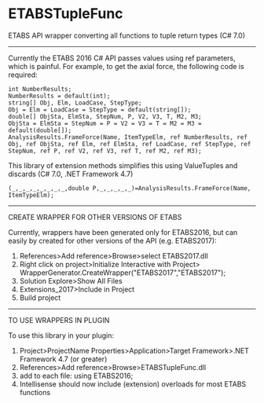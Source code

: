 # ETABSTupleFunc
ETABS API wrapper converting all functions to tuple return types (C# 7.0)

------------------------------------------
Currently the ETABS 2016 C# API passes values using ref parameters, which is painful.
For example, to get the axial force, the following code is required:

    int NumberResults;
    NumberResults = default(int);
    string[] Obj, Elm, LoadCase, StepType;
    Obj = Elm = LoadCase = StepType = default(string[]);
    double[] ObjSta, ElmSta, StepNum, P, V2, V3, T, M2, M3;
    ObjSta = ElmSta = StepNum = P = V2 = V3 = T = M2 = M3 = default(double[]);
    AnalysisResults.FrameForce(Name, ItemTypeElm, ref NumberResults, ref Obj, ref ObjSta, ref Elm, ref ElmSta, ref LoadCase, ref StepType, ref StepNum, ref P, ref V2, ref V3, ref T, ref M2, ref M3);

This library of extension methods simplifies this using ValueTuples and discards (C# 7.0, .NET Framework 4.7)

    (_,_,_,_,_,_,_,_,double P,_,_,_,_,_)=AnalysisResults.FrameForce(Name, ItemTypeElm);

------------------------------------------
CREATE WRAPPER FOR OTHER VERSIONS OF ETABS

Currently, wrappers have been generated only for ETABS2016, 
but can easily by created for other versions of the API (e.g. ETABS2017):
1) References>Add reference>Browse>select ETABS2017.dll
2) Right click on project>Initialize Interactive with Project>
    WrapperGenerator.CreateWrapper("ETABS2017","ETABS2017");
3) Solution Explore>Show All Files
4) Extensions_2017>Include in Project
5) Build project

------------------------------------------
TO USE WRAPPERS IN PLUGIN

To use this library in your plugin:
1) Project>ProjectName Properties>Application>Target Framework>.NET Framework 4.7 (or greater)
2) References>Add reference>Browse>ETABSTupleFunc.dll
3) add to each file: using ETABS2016;
4) Intellisense should now include (extension) overloads for most ETABS functions
